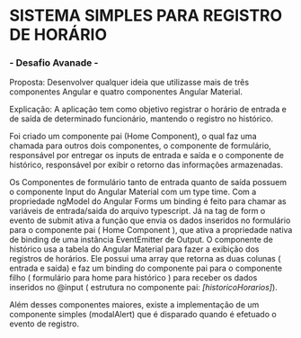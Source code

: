 # SISTEMA SIMPLES PARA REGISTRO DE HORÁRIO

### - Desafio Avanade -

Proposta: Desenvolver qualquer ideia que utilizasse mais de três componentes Angular e quatro componentes Angular Material. 

Explicação: A aplicação tem como objetivo registrar o horário de entrada e de saída de determinado funcionário, mantendo o registro no histórico. 

Foi criado um componente pai (Home Component), o qual faz uma chamada para outros dois componentes, o componente de formulário, responsável por entregar os inputs de entrada e saída e o componente de histórico, responsável por exibir o retorno das informações armazenadas. 

Os Componentes de formulário tanto de entrada quanto de saída possuem o componente Input do Angular Material com um type time. Com a propriedade ngModel do Angular Forms um binding é feito para chamar as variáveis de entrada/saida do arquivo typescript. Já na tag de form o evento de submit ativa a função que envia os dados inseridos no formulário para o componente pai ( Home Component ), que ativa a propriedade nativa de binding de uma instância EventEmitter de Output. O componente de histórico usa a tabela do Angular Material para fazer a exibição dos registros de horários. Ele possui uma array que retorna as duas colunas ( entrada e saida) e faz um binding do componente pai para o componente filho ( formulário para home para histórico ) para receber os dados inseridos no @input ( estrutura no componente pai:  *[historicoHorarios]*). 

Além desses componentes maiores, existe a implementação de um componente simples (modalAlert) que é disparado quando é efetuado o evento de registro.



